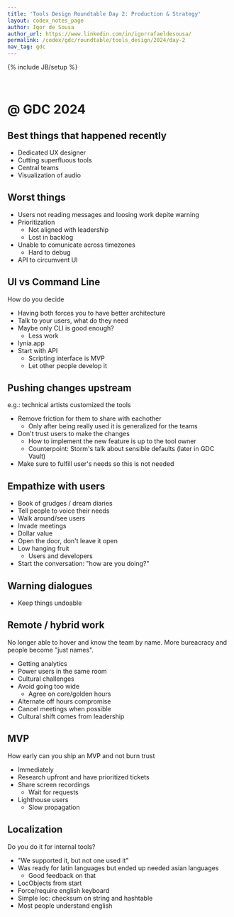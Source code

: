 ```yaml
---
title: 'Tools Design Roundtable Day 2: Production & Strategy'
layout: codex_notes_page
author: Igor de Sousa
author_url: https://www.linkedin.com/in/igorrafaeldesousa/
permalink: /codex/gdc/roundtable/tools_design/2024/day-2
nav_tag: gdc
---
```

{% include JB/setup %}

<br>

# @ GDC 2024


## Best things that happened recently

- Dedicated UX designer
- Cutting superfluous tools
- Central teams
- Visualization of audio

## Worst things

- Users not reading messages and loosing work depite warning
- Prioritization
    - Not aligned with leadership
    - Lost in backlog
- Unable to comunicate across timezones
    - Hard to debug
- API to circumvent UI

## UI vs Command Line

How do you decide 

- Having both forces you to have better architecture
- Talk to your users, what do they need
- Maybe only CLI is good enough?
    - Less work
- lynia.app
- Start with API
    - Scripting interface is MVP
    - Let other people develop it

## Pushing changes upstream

e.g.: technical artists customized the tools

- Remove friction for them to share with eachother
    - Only after being really used it is generalized for the teams
- Don't trust users to make the changes
    - How to implement the new feature is up to the tool owner
    - Counterpoint: Storm's talk about sensible defaults (later in GDC Vault)
- Make sure to fulfill user's needs so this is not needed


## Empathize with users

- Book of grudges / dream diaries
- Tell people to voice their needs
- Walk around/see users
- Invade meetings
- Dollar value
- Open the door, don't leave it open
- Low hanging fruit
    - Users and developers
- Start the conversation: "how are you doing?"

## Warning dialogues

- Keep things undoable

## Remote / hybrid work

No longer able to hover and know the team by name. More bureacracy and people become "just names".

- Getting analytics
- Power users in the same room
- Cultural challenges
- Avoid going too wide
    - Agree on core/golden hours
- Alternate off hours compromise
- Cancel meetings when possible
- Cultural shift comes from leadership

## MVP

How early can you ship an MVP and not burn trust

- Immediately
- Research upfront and have prioritized tickets
- Share screen recordings
    - Wait for requests
- Lighthouse users
    - Slow propagation

## Localization

Do you do it for internal tools?

- "We supported it, but not one used it"
- Was ready for latin languages but ended up needed asian languages
    - Good feedback on that
- LocObjects from start
- Force/require english keyboard
- Simple loc: checksum on string and hashtable
- Most people understand english